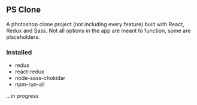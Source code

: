## PS Clone

A photoshop clone project (not including every feature) built with React, Redux and Sass. Not all options in the app are meant to function, some are placeholders.

### Installed

* redux
* react-redux
* node-sass-chokidar
* npm-run-all

...in progress